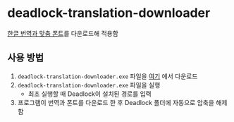 # deadlock-translation-downloader

[한글 번역과 맞춤 폰트](https://gall.dcinside.com/mgallery/board/view/?id=deadlock&no=1034)를 다운로드해 적용함

## 사용 방법

1. `deadlock-translation-downloader.exe` 파일을 [여기](https://github.com/zmtq05/deadlock-translation-downloader/releases/latest) 에서 다운로드
2. `deadlock-translation-downloader.exe` 파일을 실행
   - 최초 실행할 때 Deadlock이 설치된 경로를 입력
3. 프로그램이 번역과 폰트를 다운로드 한 후 Deadlock 폴더에 자동으로 압축을 해제함
